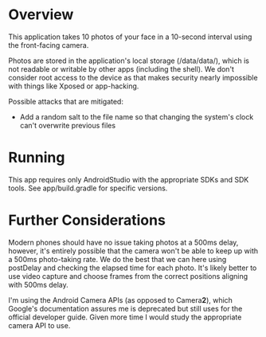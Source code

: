 # Overview
This application takes 10 photos of your face in a 10-second interval using the front-facing camera.

Photos are stored in the application's local storage (/data/data/<app-package>), which is not readable or writable by other apps (including the shell). We don't consider root access to the device as that makes security nearly impossible with things like Xposed or app-hacking.

Possible attacks that are mitigated:
- Add a random salt to the file name so that changing the system's clock can't overwrite previous files

# Running
This app requires only AndroidStudio with the appropriate SDKs and SDK tools. See app/build.gradle for specific versions.

# Further Considerations
Modern phones should have no issue taking photos at a 500ms delay, however, it's entirely possible that the camera won't be able to keep up with a 500ms photo-taking rate. We do the best that we can here using postDelay and checking the elapsed time for each photo. It's likely better to use video capture and choose frames from the correct positions aligning with 500ms delay.

I'm using the Android Camera APIs (as opposed to Camera**2**), which Google's documentation assures me is deprecated but still uses for the official developer guide. Given more time I would study the appropriate camera API to use.

